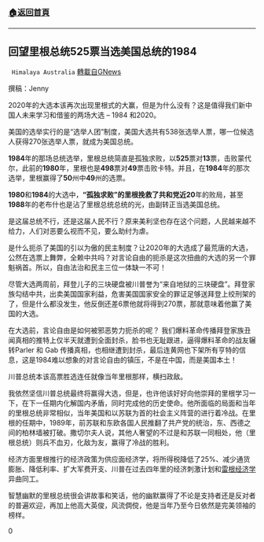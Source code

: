 ###  [:house:返回首頁](https://github.com/ourhimalayas/txt)
---

## 回望里根总统525票当选美国总统的1984
` Himalaya Australia` [轉載自GNews](https://gnews.org/zh-hans/531664/)

撰稿：Jenny

2020年的大选本该再次出现里根式的大赢，但是为什么没有？这是值得我们新中国人未来学习和借鉴的两场大选 – 1984 和2020。

美国的选举实行的是“选举人团”制度，美国大选共有538张选举人票，哪一位候选人获得270张选举人票，就成为美国总统。

**1984**年的那场总统选举，里根总统简直是孤独求败，以**525**票对**13**票，击败蒙代尔，此前的**1980**年，里根也是**498**票对**49**票击败卡特。并且，在**1984**年的那次选举，里根赢得了**50**州中**49**州的选票。

**1980**和**1984**的大选中，**“**孤独求败**”**的里根挽救了共和党近**20**年的败局，甚至**1988**年的老布什也是沾了里根总统总统的光，由副转正当选美国总统。

是这届总统不行，还是这届人民不行？原来美利坚也存在这个问题，人民越来越不给力，人们对恶要么视而不见，要么助纣为虐。

是什么扼杀了美国的引以为傲的民主制度？让2020年的大选成了最荒唐的大选，公然在选票上舞弊，全赖中共吗？对言论自由的扼杀是这次扭曲的大选的另一个罪魁祸首。所以，自由法治和民主三位一体缺一不可！

尽管大选两周前，拜登儿子的三块硬盘被川普誉为“来自地狱的三块硬盘”。拜登家族勾结中共，出卖美国国家利益，危害美国国家安全的罪证足够送拜登上绞刑架的了，但是什么都没发生，他反倒还差6票他就将得到270票，那就意味着他赢了美国的大选。

在大选前，言论自由是如何被邪恶势力扼杀的呢？ 我们爆料革命传播拜登家族丑闻真相的推特上仅半天就遭到全面封杀，脸书也无耻跟进，逼得爆料革命的战友辗转Parler 和 Gab 传播真相，也相继遭到封杀，最后连黄网也下架所有亨特的信息，这是1984难以想象的对言论自由的镇压，不是在中国，而是美国本土！

川普总统本该高票胜选连任就像当年里根那样，横扫政敌。

我依然坚信川普总统最终将赢得大选，但是，也许他该好好向他崇拜的里根学习一下，在下一任期内化解国内矛盾，同时完成他的历史使命。他所面临的局面和当年的里根总统非常相似，当年美国和以苏联为首的社会主义阵营的进行着冷战。在里根的任期中，1989年，前苏联和东欧各国人民推翻了共产党的统治，东、西德之间的柏林墙被打破。撒切尔夫人说，其他人奢望的不过是和苏联一同相处，他（里根总统）则兵不血刃，化敌为友，赢得了冷战的胜利。

经济方面里根推行的经济政策为供应面经济学，将所得税降低了25%、减少通货膨胀、降低利率、扩大军费开支、川普在过去四年里的经济刺激计划和[雷根经济学](https://zh.m.wikipedia.org/wiki/%E9%9B%B7%E6%A0%B9%E7%B6%93%E6%BF%9F%E5%AD%B8)异曲同工。

智慧幽默的里根总统很会讲故事和笑话，他的幽默赢得了不论是支持者还是反对者的普遍欢迎，再加上他高大英俊，风流倜傥，他是当年乃至今日依然是完美领袖的榜样。

0
